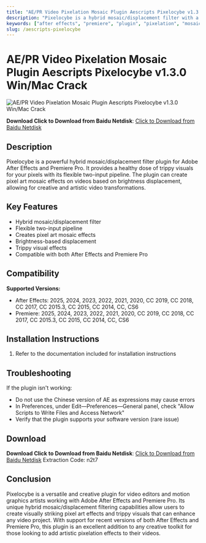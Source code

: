 ```yaml
---
title: "AE/PR Video Pixelation Mosaic Plugin Aescripts Pixelocybe v1.3.0 Win/Mac Crack"
description: "Pixelocybe is a hybrid mosaic/displacement filter with a flexible two input pipeline. It can create pixel art mosaic effects on videos based on brightness displacement."
keywords: ["after effects", "premiere", "plugin", "pixelation", "mosaic", "visual effects", "aescripts", "video editing", "motion graphics"]
slug: /aescripts-pixelocybe
---
```


# AE/PR Video Pixelation Mosaic Plugin Aescripts Pixelocybe v1.3.0 Win/Mac Crack

![AE/PR Video Pixelation Mosaic Plugin Aescripts Pixelocybe v1.3.0 Win/Mac Crack](https://www.gfxcamp.com/wp-content/uploads/2021/01/Aescripts-Pixelocybe.jpg)

**Download Click to Download from Baidu Netdisk**: [Click to Download from Baidu Netdisk](https://pan.baidu.com/s/1zgX16QqfNgV3c-q_s7iTOw?pwd=n2t7)

## Description

Pixelocybe is a powerful hybrid mosaic/displacement filter plugin for Adobe After Effects and Premiere Pro. It provides a healthy dose of trippy visuals for your pixels with its flexible two-input pipeline. The plugin can create pixel art mosaic effects on videos based on brightness displacement, allowing for creative and artistic video transformations.

## Key Features

- Hybrid mosaic/displacement filter
- Flexible two-input pipeline
- Creates pixel art mosaic effects
- Brightness-based displacement
- Trippy visual effects
- Compatible with both After Effects and Premiere Pro

## Compatibility

**Supported Versions:**

- After Effects: 2025, 2024, 2023, 2022, 2021, 2020, CC 2019, CC 2018, CC 2017, CC 2015.3, CC 2015, CC 2014, CC, CS6
- Premiere: 2025, 2024, 2023, 2022, 2021, 2020, CC 2019, CC 2018, CC 2017, CC 2015.3, CC 2015, CC 2014, CC, CS6

## Installation Instructions

1. Refer to the documentation included for installation instructions

## Troubleshooting

If the plugin isn't working:

- Do not use the Chinese version of AE as expressions may cause errors
- In Preferences, under Edit—Preferences—General panel, check "Allow Scripts to Write Files and Access Network"
- Verify that the plugin supports your software version (rare issue)

## Download

**Download Click to Download from Baidu Netdisk**: [Click to Download from Baidu Netdisk](https://pan.baidu.com/s/1zgX16QqfNgV3c-q_s7iTOw?pwd=n2t7)
Extraction Code: n2t7

## Conclusion

Pixelocybe is a versatile and creative plugin for video editors and motion graphics artists working with Adobe After Effects and Premiere Pro. Its unique hybrid mosaic/displacement filtering capabilities allow users to create visually striking pixel art effects and trippy visuals that can enhance any video project. With support for recent versions of both After Effects and Premiere Pro, this plugin is an excellent addition to any creative toolkit for those looking to add artistic pixelation effects to their videos.